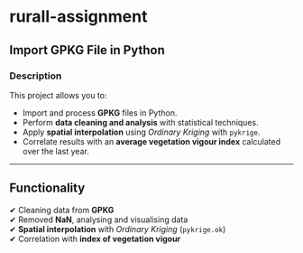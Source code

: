 # rurall-assignment
##  Import GPKG File in Python

### Description
This project allows you to:
- Import and process **GPKG** files in Python.
- Perform **data cleaning and analysis** with statistical techniques.
- Apply **spatial interpolation** using *Ordinary Kriging* with `pykrige`.
- Correlate results with an **average vegetation vigour index** calculated over the last year.
---

##  Functionality
✔ Cleaning data from **GPKG**  
✔ Removed **NaN**, analysing and visualising data  
✔ **Spatial interpolation** with *Ordinary Kriging* (`pykrige.ok`)  
✔ Correlation with **index of vegetation vigour**  
